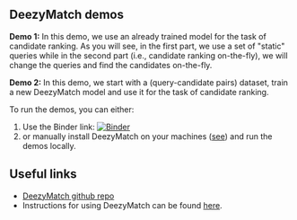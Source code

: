## DeezyMatch demos

**Demo 1:** In this demo, we use an already trained model for the task of candidate ranking. As you will see, in the first part, we use a set of "static" queries while in the second part (i.e., candidate ranking on-the-fly), we will change the queries and find the candidates on-the-fly.

**Demo 2:** In this demo, we start with a (query-candidate pairs) dataset, train a new DeezyMatch model and use it for the task of candidate ranking.

To run the demos, you can either:

1. Use the Binder link: [![Binder](https://mybinder.org/badge_logo.svg)](https://mybinder.org/v2/gh/LinkedPasts/LaNC-workshop/HEAD?filepath=deezymatch%2Fdemos)
2. or manually install DeezyMatch on your machines ([see](https://github.com/Living-with-machines/DeezyMatch#installation)) and run the demos locally.

## Useful links

* [DeezyMatch github repo](https://github.com/Living-with-machines/DeezyMatch)
* Instructions for using DeezyMatch can be found [here](https://living-with-machines.github.io/DeezyMatch/).
